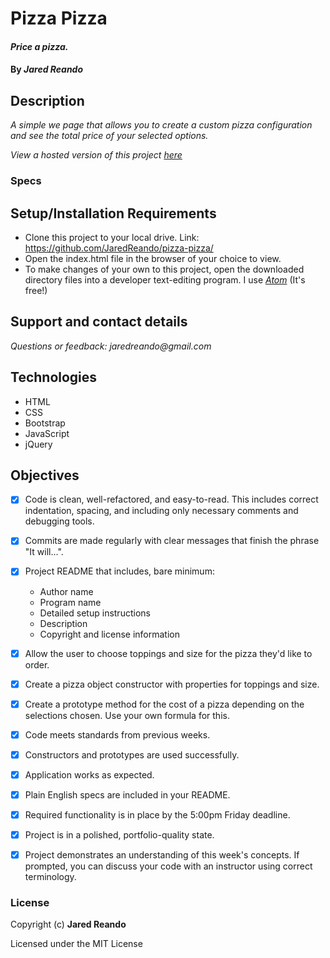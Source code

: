 # Pizza Pizza

#### _Price a pizza._

#### By _**Jared Reando**_

## Description

_A simple we page that allows you to create a custom pizza configuration and see the total price of your selected options._

 _View a hosted version of this project [here](https://jaredreando.github.io/pizza-pizza/)_

### Specs




## Setup/Installation Requirements

* Clone this project to your local drive. Link: https://github.com/JaredReando/pizza-pizza/
* Open the index.html file in the browser of your choice to view.
* To make changes of your own to this project, open the downloaded directory files into a developer text-editing program.
  I use _[Atom](https://atom.io/)_ (It's free!)

## Support and contact details

_Questions or feedback: jaredreando@gmail.com_

## Technologies

- HTML
- CSS
- Bootstrap
- JavaScript
- jQuery

## Objectives

- [x] Code is clean, well-refactored, and easy-to-read. This includes correct indentation, spacing, and including only necessary comments and debugging tools.

- [x] Commits are made regularly with clear messages that finish the phrase "It will…".

- [x] Project README that includes, bare minimum:
    * Author name
    * Program name
    * Detailed setup instructions
    * Description
    * Copyright and license information

- [x] Allow the user to choose toppings and size for the pizza they'd like to order.

- [x] Create a pizza object constructor with properties for toppings and size.

- [x] Create a prototype method for the cost of a pizza depending on the selections chosen. Use your own formula for this.

- [x] Code meets standards from previous weeks.

- [x] Constructors and prototypes are used successfully.

- [x] Application works as expected.

- [x] Plain English specs are included in your README.

- [x] Required functionality is in place by the 5:00pm Friday deadline.

- [x] Project is in a polished, portfolio-quality state.

- [x] Project demonstrates an understanding of this week's concepts. If prompted, you can discuss your code with an instructor using correct terminology.


### License

Copyright (c) **Jared Reando**

Licensed under the MIT License
